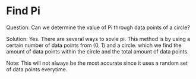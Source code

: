 # Find Pi

Question: Can we determine the value of Pi through data points of a circle?

Solution: Yes. There are several ways to sovle pi. This method is by using a certain number of data points from (0, 1) and a circle. which we find the amount of data points within the circle and the total amount of data points.

Note: This will not always be the most accurate since it uses a random set of data points everytime.
